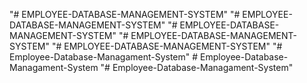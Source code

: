 "# EMPLOYEE-DATABASE-MANAGEMENT-SYSTEM" 
"# EMPLOYEE-DATABASE-MANAGEMENT-SYSTEM" 
"# EMPLOYEE-DATABASE-MANAGEMENT-SYSTEM" 
"# EMPLOYEE-DATABASE-MANAGEMENT-SYSTEM" 
"# EMPLOYEE-DATABASE-MANAGEMENT-SYSTEM" 
"# Employee-Database-Managament-System" 
#   E m p l o y e e - D a t a b a s e - M a n a g a m e n t - S y s t e m  
 "# Employee-Database-Managament-System" 
